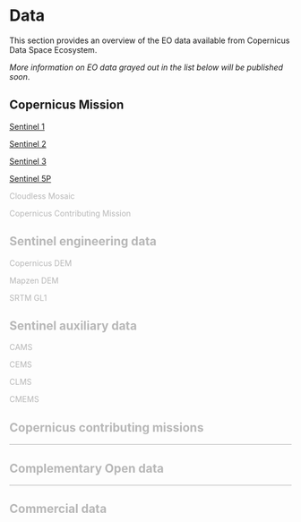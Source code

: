 # Data

This section provides an overview of the EO data available from Copernicus Data Space Ecosystem.

 

*More information on EO data grayed out in the list below will be published soon*.

## Copernicus Mission

[Sentinel 1](/section1/DataDescription/Sentinel1.md) 

[Sentinel 2](/section1/DataDescription/Sentinel2.md) 

[Sentinel 3](/section1/DataDescription/Sentinel3.md) 

[Sentinel 5P](/section1/DataDescription/Sentinel5P.md) 

<span style="opacity:0.30">
Cloudless Mosaic

Copernicus Contributing Mission 

## Sentinel engineering data

Copernicus DEM 

Mapzen DEM 

SRTM GL1 


## Sentinel auxiliary data


CAMS 

CEMS

CLMS

CMEMS 


## Copernicus contributing missions
---

## Complementary Open data
---
## Commercial data
</style>